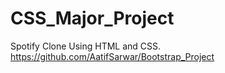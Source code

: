 # CSS_Major_Project
Spotify Clone Using HTML and CSS.
https://github.com/AatifSarwar/Bootstrap_Project
